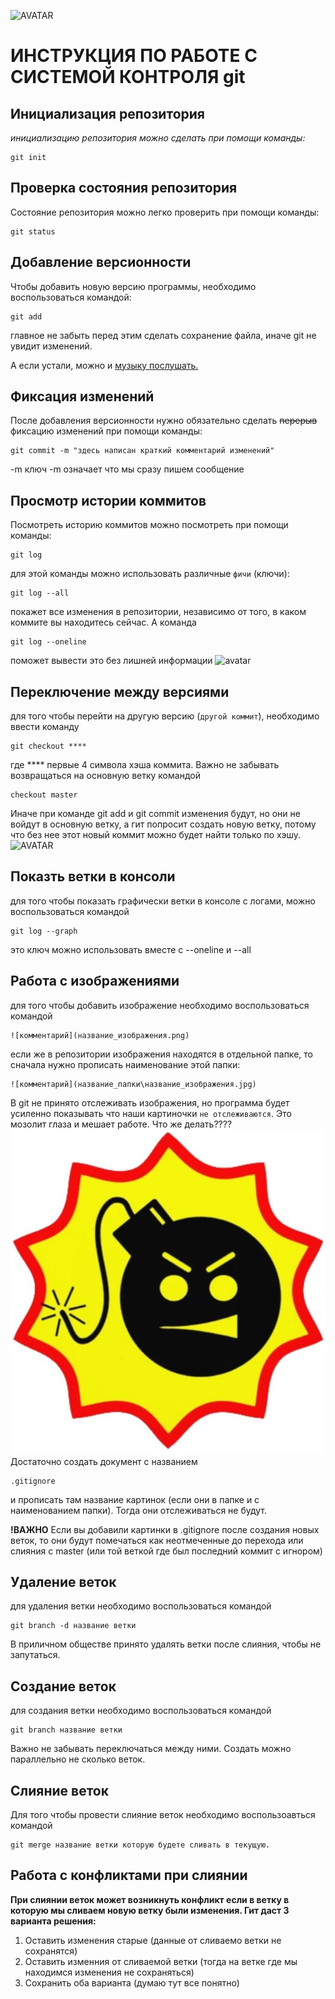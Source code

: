 ![AVATAR](git_logo.jpg)
# **ИНСТРУКЦИЯ ПО РАБОТЕ С СИСТЕМОЙ КОНТРОЛЯ git**
## **Инициализация репозитория**

*инициализацию репозитория можно сделать при помощи команды:*

    git init
## **Проверка состояния репозитория**

Состояние репозитория можно легко проверить при помощи команды:

    git status
## **Добавление версионности**
Чтобы добавить новую версию программы, необходимо воспользоваться командой:

    git add
главное не забыть перед этим сделать сохранение файла, иначе git не увидит изменений.

А если устали, можно и [музыку послушать.](https://www.youtube.com/watch?v=pTnMSJDjknw&list=PL4fGSI1pDJn6cLcPmcc9b_l8oM0aJtsqL&index=58)
## **Фиксация изменений**
После добавления версионности нужно обязательно сделать ~~перерыв~~ фиксацию изменений при помощи команды:
    
    git commit -m "здесь написан краткий комментарий изменений"
-m ключ -m означает что мы сразу пишем сообщение
## **Просмотр истории коммитов**
Посмотреть историю коммитов можно посмотреть при помощи команды:

    git log
для этой команды можно использовать различные ``фичи`` (ключи):

    git log --all
покажет все изменения в репозитории, независимо от того, в каком коммите вы находитесь сейчас. А команда

    git log --oneline
поможет вывести это без лишней информации
![avatar](https://a.d-cd.net/HIAAAgKyMOA-960.jpg)
## Переключение между версиями
для того чтобы перейти на другую версию (``другой коммит``),
необходимо ввеcти команду

    git checkout ****
где **** первые 4 символа хэша коммита. Важно не забывать возвращаться на основную ветку командой

    checkout master
Иначе при команде git add и git commit изменения будут, но они не войдут в основную ветку, а гит попросит создать новую ветку, потому что без нее этот новый коммит можно будет найти только по хэшу.
![AVATAR](https://anime-fans.ru/wp-content/uploads/2021/02/Topovye-memy-na-vse-sluchai-zhizni-1.jpeg)
## **Показть ветки в консоли**
для того чтобы показать графически ветки в консоле с логами, можно воспользоваться командой 

    git log --graph
это ключ можно использовать вместе с --oneline и --all
## **Работа с изображениями**
для того чтобы добавить изображение необходимо воспользоваться командой

    ![комментарий](название_изображения.png)
если же в репозитории изображения находятся в отдельной папке, то сначала нужно прописать наименование этой папки:

    ![комментарий](название_папки\название_изображения.jpg)
В git не принято отслеживать изображения, но программа будет усиленно показывать что наши картиночки ``не отслеживаются``. Это мозолит глаза и мешает работе. Что же делать????
![angry](images_for_ignore\sam.jpg)
Достаточно создать документ с названием

    .gitignore
и прописать там название картинок (если они в папке и с наименованием папки). Тогда они отслеживаться не будут.

**!ВАЖНО** Если вы добавили картинки в .gitignore после создания новых веток, то они будут помечаться как неотмеченные до перехода или слияния с master (или той веткой где был последний коммит с игнором)

## **Удаление веток**
для удаления ветки необходимо воспользоваться командой

    git branch -d название ветки
В приличном обществе принято удалять ветки после слияния, чтобы не запутаться.


## **Создание веток**
для создания ветки необходимо воспользоваться командой

    git branch название ветки
Важно не забывать переключаться между ними. Создать можно параллельно не сколько веток.
## **Слияние веток**
Для того чтобы провести слияние веток необходимо воспользоавться командой

    git merge название ветки которую будете сливать в текущую.
## **Работа с конфликтами при слиянии**
**При слиянии веток может возникнуть конфликт если в ветку в которую мы сливаем новую ветку были изменения. Гит даст 3 варианта решения:**

1. Оставить изменения старые (данные от сливаемо ветки не сохранятся)
2. Оставить изменния от сливаемой ветки (тогда на ветке где мы находимся изменения не сохраняться)
3. Сохранить оба варианта (думаю тут все понятно)
